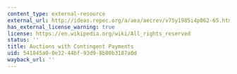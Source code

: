 ```yaml
---
content_type: external-resource
external_url: http://ideas.repec.org/a/aea/aecrev/v75y1985i4p862-65.html
has_external_license_warning: true
license: https://en.wikipedia.org/wiki/All_rights_reserved
status: ''
title: Auctions with Contingent Payments
uid: 541845a0-0e32-44bf-93d9-8b80b3187a0d
wayback_url: ''
---
```

